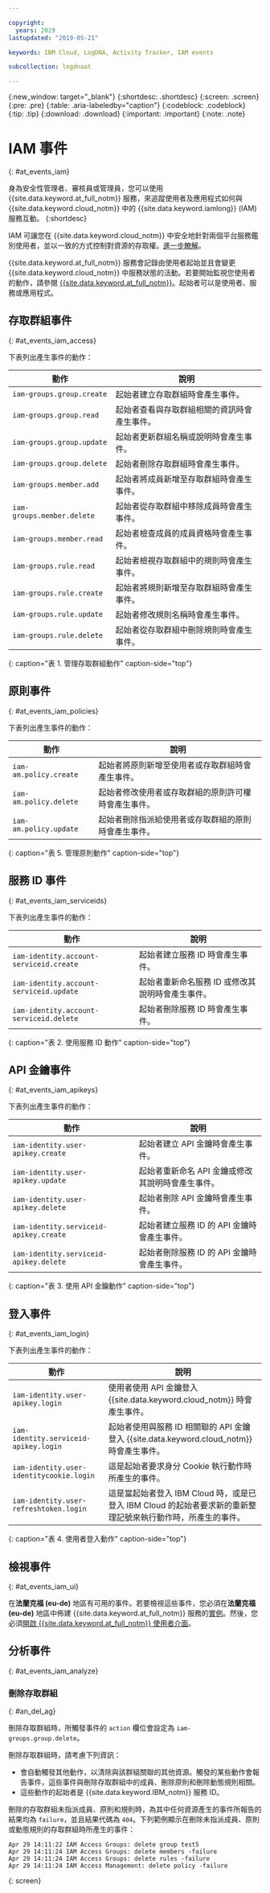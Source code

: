 ```yaml
---

copyright:
  years: 2019
lastupdated: "2019-05-21"

keywords: IBM Cloud, LogDNA, Activity Tracker, IAM events

subcollection: logdnaat

---
```


{:new_window: target="_blank"}
{:shortdesc: .shortdesc}
{:screen: .screen}
{:pre: .pre}
{:table: .aria-labeledby="caption"}
{:codeblock: .codeblock}
{:tip: .tip}
{:download: .download}
{:important: .important}
{:note: .note}


# IAM 事件
{: #at_events_iam}

身為安全性管理者、審核員或管理員，您可以使用 {{site.data.keyword.at_full_notm}} 服務，來追蹤使用者及應用程式如何與 {{site.data.keyword.cloud_notm}} 中的 {{site.data.keyword.iamlong}} (IAM) 服務互動。
{:shortdesc}

IAM 可讓您在 {{site.data.keyword.cloud_notm}} 中安全地針對兩個平台服務鑑別使用者，並以一致的方式控制對資源的存取權。[進一步瞭解](/docs/iam?topic=iam-iamoverview)。


{{site.data.keyword.at_full_notm}} 服務會記錄由使用者起始並且會變更 {{site.data.keyword.cloud_notm}} 中服務狀態的活動。若要開始監視您使用者的動作，請參閱 [{{site.data.keyword.at_full_notm}}](/docs/services/Activity-Tracker-with-LogDNA?topic=logdnaat-getting-started#getting-started)。起始者可以是使用者、服務或應用程式。



## 存取群組事件
{: #at_events_iam_access}

下表列出產生事件的動作：

| 動作 | 說明 |
|-----------------------------|---------|
| `iam-groups.group.create`   | 起始者建立存取群組時會產生事件。| 
| `iam-groups.group.read`     | 起始者查看與存取群組相關的資訊時會產生事件。|
| `iam-groups.group.update`   | 起始者更新群組名稱或說明時會產生事件。|
| `iam-groups.group.delete`   | 起始者刪除存取群組時會產生事件。|
| `iam-groups.member.add`     | 起始者將成員新增至存取群組時會產生事件。|
| `iam-groups.member.delete`  | 起始者從存取群組中移除成員時會產生事件。|
| `iam-groups.member.read`    | 起始者檢查成員的成員資格時會產生事件。|
| `iam-groups.rule.read`      | 起始者檢視存取群組中的規則時會產生事件。|
| `iam-groups.rule.create`    | 起始者將規則新增至存取群組時會產生事件。|
| `iam-groups.rule.update`    | 起始者修改規則名稱時會產生事件。|
| `iam-groups.rule.delete`    | 起始者從存取群組中刪除規則時會產生事件。|
{: caption="表 1. 管理存取群組動作" caption-side="top"} 



## 原則事件
{: #at_events_iam_policies}

下表列出產生事件的動作：

| 動作 | 說明 |
|------------------------|---------|
| `iam-am.policy.create` | 起始者將原則新增至使用者或存取群組時會產生事件。|
| `iam-am.policy.delete` | 起始者修改使用者或存取群組的原則許可權時會產生事件。|
| `iam-am.policy.update` | 起始者刪除指派給使用者或存取群組的原則時會產生事件。|
{: caption="表 5. 管理原則動作" caption-side="top"} 



## 服務 ID 事件
{: #at_events_iam_serviceids}

下表列出產生事件的動作：

| 動作 | 說明 |
|----------|---------|
| `iam-identity.account-serviceid.create` | 起始者建立服務 ID 時會產生事件。| 
| `iam-identity.account-serviceid.update` | 起始者重新命名服務 ID 或修改其說明時會產生事件。| 
| `iam-identity.account-serviceid.delete` | 起始者刪除服務 ID 時會產生事件。| 
{: caption="表 2. 使用服務 ID 動作" caption-side="top"} 


## API 金鑰事件
{: #at_events_iam_apikeys}

下表列出產生事件的動作：

| 動作 | 說明 |
|----------|---------|
| `iam-identity.user-apikey.create`      | 起始者建立 API 金鑰時會產生事件。| 
| `iam-identity.user-apikey.update`      | 起始者重新命名 API 金鑰或修改其說明時會產生事件。|  
| `iam-identity.user-apikey.delete`      | 起始者刪除 API 金鑰時會產生事件。|  
| `iam-identity.serviceid-apikey.create` | 起始者建立服務 ID 的 API 金鑰時會產生事件。|  
| `iam-identity.serviceid-apikey.delete` | 起始者刪除服務 ID 的 API 金鑰時會產生事件。|  
{: caption="表 3. 使用 API 金鑰動作" caption-side="top"} 


## 登入事件
{: #at_events_iam_login}

下表列出產生事件的動作：

| 動作 | 說明 |
|------------------------------------------|---------|
| `iam-identity.user-apikey.login`         |使用者使用 API 金鑰登入 {{site.data.keyword.cloud_notm}} 時會產生事件。|  
| `iam-identity.serviceid-apikey.login`    |起始者使用與服務 ID 相關聯的 API 金鑰登入 {{site.data.keyword.cloud_notm}} 時會產生事件。|  
| `iam-identity.user-identitycookie.login` |這是起始者要求身分 Cookie 執行動作時所產生的事件。|
| `iam-identity.user-refreshtoken.login`   | 這是當起始者登入 IBM Cloud 時，或是已登入 IBM Cloud 的起始者要求新的重新整理記號來執行動作時，所產生的事件。|
{: caption="表 4. 使用者登入動作" caption-side="top"} 


## 檢視事件
{: #at_events_iam_ui}

在**法蘭克福 (eu-de)** 地區有可用的事件。若要檢視這些事件，您必須在**法蘭克福 (eu-de)** 地區中佈建 {{site.data.keyword.at_full_notm}} 服務的[實例](/docs/services/Activity-Tracker-with-LogDNA?topic=logdnaat-provision#provision)。然後，您必須[開啟 {{site.data.keyword.at_full_notm}} 使用者介面](/docs/services/Activity-Tracker-with-LogDNA?topic=logdnaat-launch#launch_step2)。 


## 分析事件
{: #at_events_iam_analyze}


### 刪除存取群組
{: #an_del_ag}

刪除存取群組時，所觸發事件的 `action` 欄位會設定為 `iam-groups.group.delete`。

刪除存取群組時，請考慮下列資訊：
* 會自動觸發其他動作，以清除與該群組關聯的其他資源。觸發的某些動作會報告事件，這些事件與刪除存取群組中的成員、刪除原則和刪除動態規則相關。 
* 這些動作的起始者是 {{site.data.keyword.IBM_notm}} 服務 ID。


刪除的存取群組未指派成員、原則和規則時，為其中任何資源產生的事件所報告的結果均為 `failure`，並且結果代碼為 `404`。下列範例顯示在刪除未指派成員、原則或動態規則的存取群組時所產生的事件：

```
Apr 29 14:11:22 IAM Access Groups: delete group test5
Apr 29 14:11:24 IAM Access Groups: delete members -failure
Apr 29 14:11:24 IAM Access Groups: delete rules -failure
Apr 29 14:11:24 IAM Access Management: delete policy -failure
```
{: screen}

